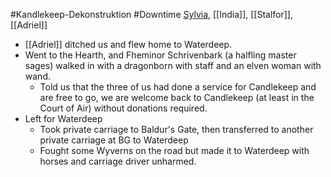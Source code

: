 #Kandlekeep-Dekonstruktion #Downtime 
[Sylvia](Sylvia.md), [[India]], [[Stalfor]], [[Adriel]]

- [[Adriel]] ditched us and flew home to Waterdeep.
- Went to the Hearth, and Fheminor Schrivenbark (a halfling master sages) walked in with a dragonborn with staff and an elven woman with wand.
	- Told us that the three of us had done a service for Candlekeep and are free to go, we are welcome back to Candlekeep (at least in the Court of Air) without donations required.
- Left for Waterdeep
	- Took private carriage to Baldur's Gate, then transferred to another private carriage at BG to Waterdeep
	- Fought some Wyverns on the road but made it to Waterdeep with horses and carriage driver unharmed.